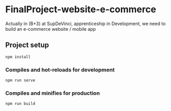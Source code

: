 # FinalProject-website-e-commerce
Actually in (B+3) at SupDeVinci, apprenticeship in Development, we need to build an e-commerce website / mobile app 

## Project setup
```
npm install
```

### Compiles and hot-reloads for development
```
npm run serve
```

### Compiles and minifies for production
```
npm run build
```
